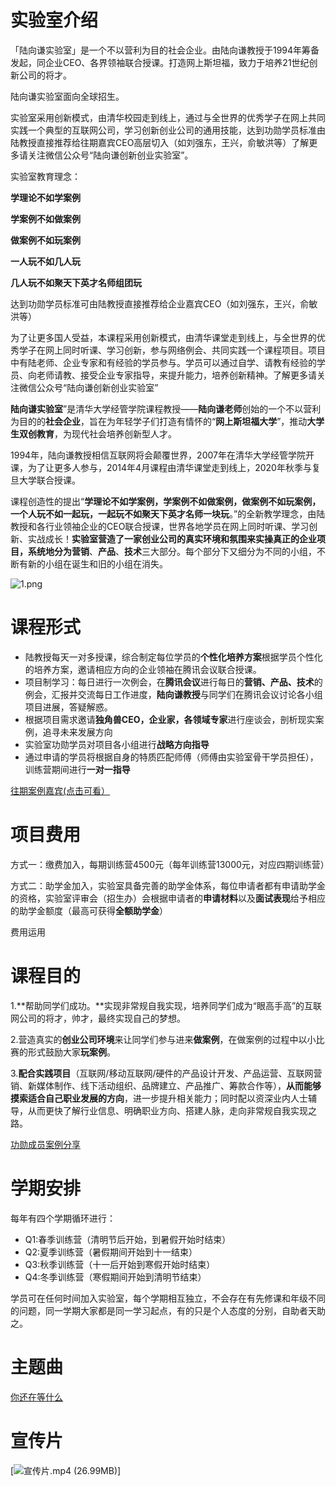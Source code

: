 # 实验室介绍

「陆向谦实验室」是一个不以营利为目的社会企业。由陆向谦教授于1994年筹备发起，同企业CEO、各界领袖联合授课。打造网上斯坦福，致力于培养21世纪创新公司的将才。

陆向谦实验室面向全球招生。

实验室采用创新模式，由清华校园走到线上，通过与全世界的优秀学子在网上共同实践一个典型的互联网公司，学习创新创业公司的通用技能，达到功勋学员标准由陆教授直接推荐给往期嘉宾CEO高层切入（如刘强东，王兴，俞敏洪等）了解更多请关注微信公众号“陆向谦创新创业实验室”。

实验室教育理念：

**学理论不如学案例**

**学案例不如做案例**

**做案例不如玩案例**

**一人玩不如几人玩**

**几人玩不如聚天下英才名师组团玩**

达到功勋学员标准可由陆教授直接推荐给企业嘉宾CEO（如刘强东，王兴，俞敏洪等）

为了让更多国人受益，本课程采用创新模式，由清华课堂走到线上，与全世界的优秀学子在网上同时听课、学习创新，参与网络例会、共同实践一个课程项目。项目中有陆老师、企业专家和有经验的学员参与。学员可以通过自学、请教有经验的学员、向老师请教、接受企业专家指导，来提升能力，培养创新精神。了解更多请关注微信公众号“陆向谦创新创业实验室”

**陆向谦实验室**”是清华大学经管学院课程教授——**陆向谦老师**创始的一个不以营利为目的的**社会企业**，旨在为年轻学子们打造有情怀的“**网上斯坦福大学**”，推动**大学生双创教育**，为现代社会培养创新型人才。

1994年，陆向谦教授相信互联网将会颠覆世界，2007年在清华大学经管学院开课，为了让更多人参与，2014年4月课程由清华课堂走到线上，2020年秋季与复旦大学联合授课。

课程创造性的提出“**学理论不如学案例，学案例不如做案例，做案例不如玩案例，一个人玩不如一起玩，一起玩不如聚天下英才名师一块玩**。”的全新教学理念，由陆教授和各行业领袖企业的CEO联合授课，世界各地学员在网上同时听课、学习创新、实战成长！**实验室营造了一家创业公司的真实环境和氛围来实操真正的企业项目，**系统地分为**营销**、**产品**、**技术**三大部分。每个部分下又细分为不同的小组，不断有新的小组在诞生和旧的小组在消失。

![1.png](https://cdn.nlark.com/yuque/0/2021/png/2558107/1615379091254-28c11f01-3e5b-48b5-bc48-a0e3c90dc582.png#crop=0&crop=0&crop=1&crop=1&height=452&id=Y6OYl&margin=%5Bobject%20Object%5D&name=1.png&originHeight=452&originWidth=800&originalType=binary&ratio=1&rotation=0&showTitle=false&size=278562&status=done&style=none&title=&width=800)

# 课程形式

- 陆教授每天一对多授课，综合制定每位学员的**个性化培养方案**根据学员个性化的培养方案，邀请相应方向的企业领袖在腾讯会议联合授课。
- 项目制学习：每日进行一次例会，在**腾讯会议**进行每日的**营销、产品、技术**的例会，汇报并交流每日工作进度，**陆向谦教授**与同学们在腾讯会议讨论各小组项目进展，答疑解惑。
- 根据项目需求邀请**独角兽CEO，企业家，各领域专家**进行座谈会，剖析现实案例，追寻未来发展方向
- 实验室功勋学员对项目各小组进行**战略方向指导**
- 通过申请的学员将根据自身的特质匹配师傅（师傅由实验室骨干学员担任），训练营期间进行**一对一指导**

[往期案例嘉宾(点击可看）](https://appp7si9fod2454.h5.xiaoeknow.com/v1/course/text/i_59f15f1c21690_y3T5ZTln?type=2)

# 项目费用

方式一：缴费加入，每期训练营4500元（每年训练营13000元，对应四期训练营）

方式二：助学金加入，实验室具备完善的助学金体系，每位申请者都有申请助学金的资格，实验室评审会（招生办）会根据申请者的**申请材料**以及**面试表现**给予相应的助学金额度（最高可获得**全额助学金**）

费用运用

# 课程目的

1.**帮助同学们成功。**实现非常规自我实现，培养同学们成为“眼高手高”的互联网公司的将才，帅才，最终实现自己的梦想。

2.营造真实的**创业公司环境**来让同学们参与进来**做案例**，在做案例的过程中以小比赛的形式鼓励大家**玩案例**。

3.**配合实践项目**（互联网/移动互联网/硬件的产品设计开发、产品运营、互联网营销、新媒体制作、线下活动组织、品牌建立、产品推广、筹款合作等），**从而能够摸索适合自己职业发展的方向**，进一步提升相关能力；同时配以资深业内人士辅导，从而更快了解行业信息、明确职业方向、搭建人脉，走向非常规自我实现之路。

[功勋成员案例分享](https://appp7si9fod2454.h5.xiaoeknow.com/mp_more/eyJpZCI6IjU2ODMifQ)

# 学期安排

每年有四个学期循环进行：

- Q1:春季训练营（清明节后开始，到暑假开始时结束）
- Q2:夏季训练营（暑假期间开始到十一结束）
- Q3:秋季训练营（十一后开始到寒假开始时结束）
- Q4:冬季训练营（寒假期间开始到清明节结束）

学员可在任何时间加入实验室，每个学期相互独立，不会存在有先修课和年级不同的问题，同一学期大家都是同一学习起点，有的只是个人态度的分别，自助者天助之。

# 主题曲

[你还在等什么](http://bd.kuwo.cn/play_detail/28876703)

# 宣传片

[![宣传片.mp4 (26.99MB)](https://gw.alipayobjects.com/mdn/prod_resou/afts/img/A*NNs6TKOR3isAAAAAAAAAAABkARQnAQ)]
